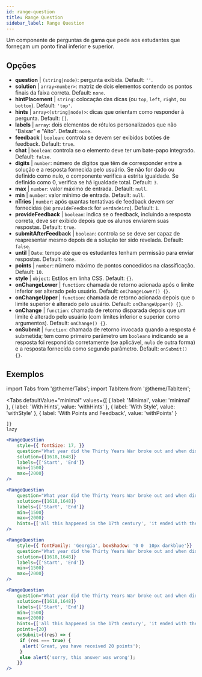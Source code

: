 ```yaml
---
id: range-question
title: Range Question
sidebar_label: Range Question
---
```


Um componente de perguntas de gama que pede aos estudantes que forneçam um ponto final inferior e superior.

## Opções

* __question__ | `(string|node)`: pergunta exibida. Default: `''`.
* __solution__ | `array<number>`: matriz de dois elementos contendo os pontos finais da faixa correta. Default: `none`.
* __hintPlacement__ | `string`: colocação das dicas (ou `top`, `left`, `right`, ou `bottom`). Default: `'top'`.
* __hints__ | `array<(string|node)>`: dicas que orientam como responder à pergunta. Default: `[]`.
* __labels__ | `array`: dois elementos de rótulos personalizados que não "Baixar" e "Alto". Default: `none`.
* __feedback__ | `boolean`: controla se devem ser exibidos botões de feedback. Default: `true`.
* __chat__ | `boolean`: controla se o elemento deve ter um bate-papo integrado. Default: `false`.
* __digits__ | `number`: número de dígitos que têm de corresponder entre a solução e a resposta fornecida pelo usuário. Se não for dado ou definido como nulo, o componente verifica a estrita igualdade. Se definido como 0, verifica se há igualdade total. Default: `3`.
* __max__ | `number`: valor máximo de entrada. Default: `null`.
* __min__ | `number`: valor mínimo de entrada. Default: `null`.
* __nTries__ | `number`: após quantas tentativas de feedback devem ser fornecidas (se `provideFeedback` for `verdadeiro`). Default: `1`.
* __provideFeedback__ | `boolean`: indica se o feedback, incluindo a resposta correta, deve ser exibido depois que os alunos enviarem suas respostas. Default: `true`.
* __submitAfterFeedback__ | `boolean`: controla se se deve ser capaz de reapresentar mesmo depois de a solução ter sido revelada. Default: `false`.
* __until__ | `Date`: tempo até que os estudantes tenham permissão para enviar respostas. Default: `none`.
* __points__ | `number`: número máximo de pontos concedidos na classificação. Default: `10`.
* __style__ | `object`: Estilos em linha CSS. Default: `{}`.
* __onChangeLower__ | `function`: chamada de retorno acionada após o limite inferior ser alterado pelo usuário. Default: `onChangeLower() {}`.
* __onChangeUpper__ | `function`: chamada de retorno acionada depois que o limite superior é alterado pelo usuário. Default: `onChangeUpper() {}`.
* __onChange__ | `function`: chamada de retorno disparada depois que um limite é alterado pelo usuário (com limites inferior e superior como argumentos). Default: `onChange() {}`.
* __onSubmit__ | `function`: chamada de retorno invocada quando a resposta é submetida; tem como primeiro parâmetro um `booleano` indicando se a resposta foi respondida corretamente (se aplicável, `nulo` de outra forma) e a resposta fornecida como segundo parâmetro. Default: `onSubmit() {}`.


## Exemplos

import Tabs from '@theme/Tabs';
import TabItem from '@theme/TabItem';

<Tabs
    defaultValue="minimal"
    values={[
        { label: 'Minimal', value: 'minimal' },
        { label: 'With Hints', value: 'withHints' },
        { label: 'With Style', value: 'withStyle' },
        { label: 'With Points and Feedback', value: 'withPoints' }
        
    ]}
    lazy
>

<TabItem value="minimal">

```jsx live
<RangeQuestion
    style={{ fontSize: 17, }}
    question="What year did the Thirty Years War broke out and when did it?"
    solution={[1618,1648]}
    labels={['Start', 'End']}
    min={1500}
    max={2000}
/>
```

</TabItem>

<TabItem value="withHints">

```jsx live
<RangeQuestion
    question="What year did the Thirty Years War broke out and when did it?"
    solution={[1618,1648]}
    labels={['Start', 'End']}
    min={1500}
    max={2000}
    hints={['all this happened in the 17th century', 'it ended with the Peace of Westphalia in 1648']}
/>
```

</TabItem>

<TabItem value="withStyle">

```jsx live
<RangeQuestion
    style={{ fontFamily: 'Georgia', boxShadow: '0 0  10px darkblue'}}
    question="What year did the Thirty Years War broke out and when did it?"
    solution={[1618,1648]}
    labels={['Start', 'End']}
    min={1500}
    max={2000}
/>
```

</TabItem>

<TabItem value="withPoints">

```jsx live
<RangeQuestion
    question="What year did the Thirty Years War broke out and when did it?"
    solution={[1618,1648]}
    labels={['Start', 'End']}
    min={1500}
    max={2000}
    hints={['all this happened in the 17th century', 'it ended with the Peace of Westphalia in 1648']}
    points={20}
    onSubmit={(res) => {
     if (res === true) {
      alert('Great, you have received 20 points');
     }
     else alert('sorry, this answer was wrong');
    }}
/>
```

</TabItem>

</Tabs>
